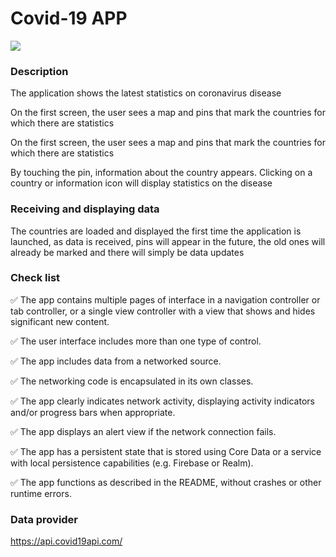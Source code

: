 # Covid-19 APP

![](https://cdn21.img.ria.ru/images/07e4/04/0a/1569869806_0:492:2048:1644_600x0_80_0_0_32103335212ded9afb1160d2850cfbc2.jpg)

### Description

The application shows the latest statistics on coronavirus disease

On the first screen, the user sees a map and pins that mark the countries for which there are statistics

On the first screen, the user sees a map and pins that mark the countries for which there are statistics

By touching the pin, information about the country appears. Clicking on a country or information icon will display statistics on the disease

### Receiving and displaying data

The countries are loaded and displayed the first time the application is launched, as data is received, pins will appear in the future, the old ones will already be marked and there will simply be data updates

### Сheck list

✅ The app contains multiple pages of interface in a navigation controller or tab controller, or a single view controller with a view that shows and hides significant new content.

✅ The user interface includes more than one type of control.

✅ The app includes data from a networked source. 

✅ The networking code is encapsulated in its own classes.

✅ The app clearly indicates network activity, displaying activity indicators and/or progress bars when appropriate.

✅ The app displays an alert view if the network connection fails.

✅ The app has a persistent state that is stored using Core Data or a service with local persistence capabilities (e.g. Firebase or Realm).

✅ The app functions as described in the README, without crashes or other runtime errors.

### Data provider
https://api.covid19api.com/

